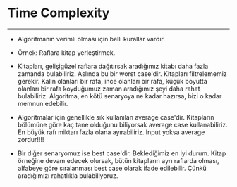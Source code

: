# Time Complexity

---
 * Algoritmanın verimli olması için belli kurallar vardır.

 * Örnek: Raflara kitap yerleştirmek.
 * Kitapları, gelişigüzel raflara dağıtırsak aradığımız kitabı daha fazla zamanda bulabiliriz. Aslında bu bir worst case'dir. Kitapları filtrelememiz gerekir. Kalın olanları bir rafa, ince olanları bir rafa, küçük boyutta olanları bir rafa koyduğumuz zaman aradığımız şeyi daha rahat bulabiliriz. Algoritma, en kötü senaryoya ne kadar hazırsa, bizi o kadar memnun edebilir.

* Algoritmalar için genellikle sık kullanılan average case'dir. Kitapların bölümüne göre kaç tane olduğunu biliyorsak average case kullanabiliriz. En büyük rafı miktarı fazla olana ayırabiliriz. Input yoksa average zordur!!!!

* Bir diğer senaryomuz ise best case'dir. Beklediğimiz en iyi durum. Kitap örneğine devam edecek olursak, bütün kitapların ayrı raflarda olması, alfabeye göre sıralanması best case olarak ifade edilebilir. Çünkü aradığımızı rahatlıkla bulabiliyoruz.

